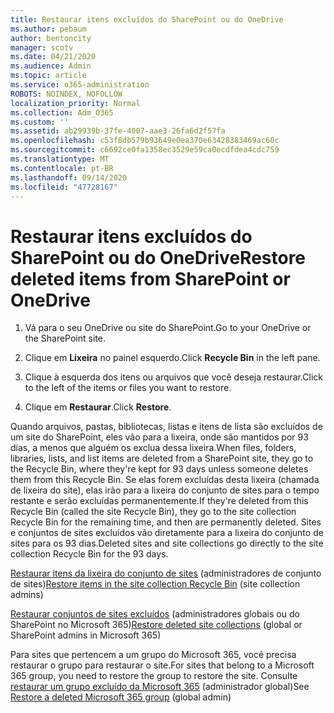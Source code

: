 ```yaml
---
title: Restaurar itens excluídos do SharePoint ou do OneDrive
ms.author: pebaum
author: bentoncity
manager: scotv
ms.date: 04/21/2020
ms.audience: Admin
ms.topic: article
ms.service: o365-administration
ROBOTS: NOINDEX, NOFOLLOW
localization_priority: Normal
ms.collection: Adm_O365
ms.custom: ''
ms.assetid: ab29939b-37fe-4007-aae3-26fa6d2f57fa
ms.openlocfilehash: c53f8db579b93649e0ea370e63428383469ac60c
ms.sourcegitcommit: c6692ce0fa1358ec3529e59ca0ecdfdea4cdc759
ms.translationtype: MT
ms.contentlocale: pt-BR
ms.lasthandoff: 09/14/2020
ms.locfileid: "47728167"
---
```

# <a name="restore-deleted-items-from-sharepoint-or-onedrive"></a><span data-ttu-id="bfa2d-102">Restaurar itens excluídos do SharePoint ou do OneDrive</span><span class="sxs-lookup"><span data-stu-id="bfa2d-102">Restore deleted items from SharePoint or OneDrive</span></span>

1. <span data-ttu-id="bfa2d-103">Vá para o seu OneDrive ou site do SharePoint.</span><span class="sxs-lookup"><span data-stu-id="bfa2d-103">Go to your OneDrive or the SharePoint site.</span></span>
    
2. <span data-ttu-id="bfa2d-104">Clique em **Lixeira** no painel esquerdo.</span><span class="sxs-lookup"><span data-stu-id="bfa2d-104">Click **Recycle Bin** in the left pane.</span></span> 
    
3. <span data-ttu-id="bfa2d-105">Clique à esquerda dos itens ou arquivos que você deseja restaurar.</span><span class="sxs-lookup"><span data-stu-id="bfa2d-105">Click to the left of the items or files you want to restore.</span></span>
    
4. <span data-ttu-id="bfa2d-106">Clique em **Restaurar**.</span><span class="sxs-lookup"><span data-stu-id="bfa2d-106">Click **Restore**.</span></span> 
    
<span data-ttu-id="bfa2d-107">Quando arquivos, pastas, bibliotecas, listas e itens de lista são excluídos de um site do SharePoint, eles vão para a lixeira, onde são mantidos por 93 dias, a menos que alguém os exclua dessa lixeira.</span><span class="sxs-lookup"><span data-stu-id="bfa2d-107">When files, folders, libraries, lists, and list items are deleted from a SharePoint site, they go to the Recycle Bin, where they're kept for 93 days unless someone deletes them from this Recycle Bin.</span></span> <span data-ttu-id="bfa2d-108">Se elas forem excluídas desta lixeira (chamada de lixeira do site), elas irão para a lixeira do conjunto de sites para o tempo restante e serão excluídas permanentemente.</span><span class="sxs-lookup"><span data-stu-id="bfa2d-108">If they're deleted from this Recycle Bin (called the site Recycle Bin), they go to the site collection Recycle Bin for the remaining time, and then are permanently deleted.</span></span> <span data-ttu-id="bfa2d-109">Sites e conjuntos de sites excluídos vão diretamente para a lixeira do conjunto de sites para os 93 dias.</span><span class="sxs-lookup"><span data-stu-id="bfa2d-109">Deleted sites and site collections go directly to the site collection Recycle Bin for the 93 days.</span></span>
  
<span data-ttu-id="bfa2d-110">[Restaurar itens da lixeira do conjunto de sites](https://go.microsoft.com/fwlink/?linkid=867800) (administradores de conjunto de sites)</span><span class="sxs-lookup"><span data-stu-id="bfa2d-110">[Restore items in the site collection Recycle Bin](https://go.microsoft.com/fwlink/?linkid=867800) (site collection admins)</span></span> 
  
<span data-ttu-id="bfa2d-111">[Restaurar conjuntos de sites excluídos](https://go.microsoft.com/fwlink/?linkid=867660) (administradores globais ou do SharePoint no Microsoft 365)</span><span class="sxs-lookup"><span data-stu-id="bfa2d-111">[Restore deleted site collections](https://go.microsoft.com/fwlink/?linkid=867660) (global or SharePoint admins in Microsoft 365)</span></span> 
  
<span data-ttu-id="bfa2d-112">Para sites que pertencem a um grupo do Microsoft 365, você precisa restaurar o grupo para restaurar o site.</span><span class="sxs-lookup"><span data-stu-id="bfa2d-112">For sites that belong to a Microsoft 365 group, you need to restore the group to restore the site.</span></span> <span data-ttu-id="bfa2d-113">Consulte [restaurar um grupo excluído da Microsoft 365](https://go.microsoft.com/fwlink/?linkid=867802) (administrador global)</span><span class="sxs-lookup"><span data-stu-id="bfa2d-113">See [Restore a deleted Microsoft 365 group](https://go.microsoft.com/fwlink/?linkid=867802) (global admin)</span></span> 
  

